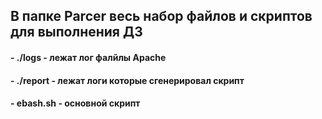 ## В папке Parcer весь набор файлов и скриптов для выполнения ДЗ
#### - ./logs - лежат лог фалйлы Apache
#### - ./report - лежат логи которые сгенерировал скрипт
#### - ebash.sh - основной скрипт
